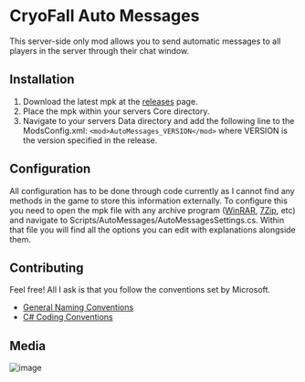 # CryoFall Auto Messages
This server-side only mod allows you to send automatic messages to all players in the server through their chat window.
## Installation
1. Download the latest mpk at the [releases](https://github.com/peter-r-g/CryoFall-AutoMessages/releases/latest) page.
2. Place the mpk within your servers Core directory.
3. Navigate to your servers Data directory and add the following line to the ModsConfig.xml: `<mod>AutoMessages_VERSION</mod>` where VERSION is the version specified in the release.

## Configuration
All configuration has to be done through code currently as I cannot find any methods in the game to store this information externally. To configure this you need to open the mpk file with any archive program ([WinRAR](https://www.win-rar.com/), [7Zip](https://www.7-zip.org/), etc) and navigate to Scripts/AutoMessages/AutoMessagesSettings.cs. Within that file you will find all the options you can edit with explanations alongside them.

## Contributing
Feel free! All I ask is that you follow the conventions set by Microsoft.
* [General Naming Conventions](https://docs.microsoft.com/en-us/dotnet/standard/design-guidelines/general-naming-conventions?redirectedfrom=MSDN)
* [C# Coding Conventions](https://docs.microsoft.com/en-us/dotnet/csharp/programming-guide/inside-a-program/coding-conventions)

## Media
![image](https://user-images.githubusercontent.com/11802285/117887737-2bc73b80-b27f-11eb-95d2-13bd4eeed611.png)
